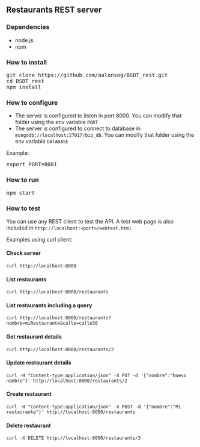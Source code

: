 ## Restaurants REST server

### Dependencies

- node.js
- npm

### How to install

<pre>
git clone https://github.com/aalonsog/BSDT_rest.git
cd BSDT_rest
npm install
</pre>

### How to configure

+ The server is configured to listen in port 8000. You can modify that folder using the env variable `PORT`
+ The server is configured to connect to database in `mongodb://localhost:27017/bio_db`. You can modify that folder using the env variable `DATABASE`

Example:
<pre>
export PORT=8081
</pre>

### How to run

<pre>
npm start
</pre>

### How to test

You can use any REST client to test the API. A test web page is also included in `http://localhost:<port>/webtest.html`

Examples using curl client:

#### Check server
	curl http://localhost:8000

#### List restaurants
	curl http://localhost:8000/restaurants
	
#### List restaurants including a query
	curl http://localhost:8000/restaurants?nombre=miRestaurante&calle=calle30

#### Get restaurant details
	curl http://localhost:8000/restaurants/2

#### Update restaurant details
	curl -H "Content-type:application/json" -X PUT -d '{"nombre":"Nuevo nombre"}' http://localhost:8000/restaurants/2

#### Create restaurant
	curl -H "Content-type:application/json" -X POST -d '{"nombre":"Mi restaurante"}' http://localhost:8000/restaurants

#### Delete restaurant
	curl -X DELETE http://localhost:8000/restaurants/3
